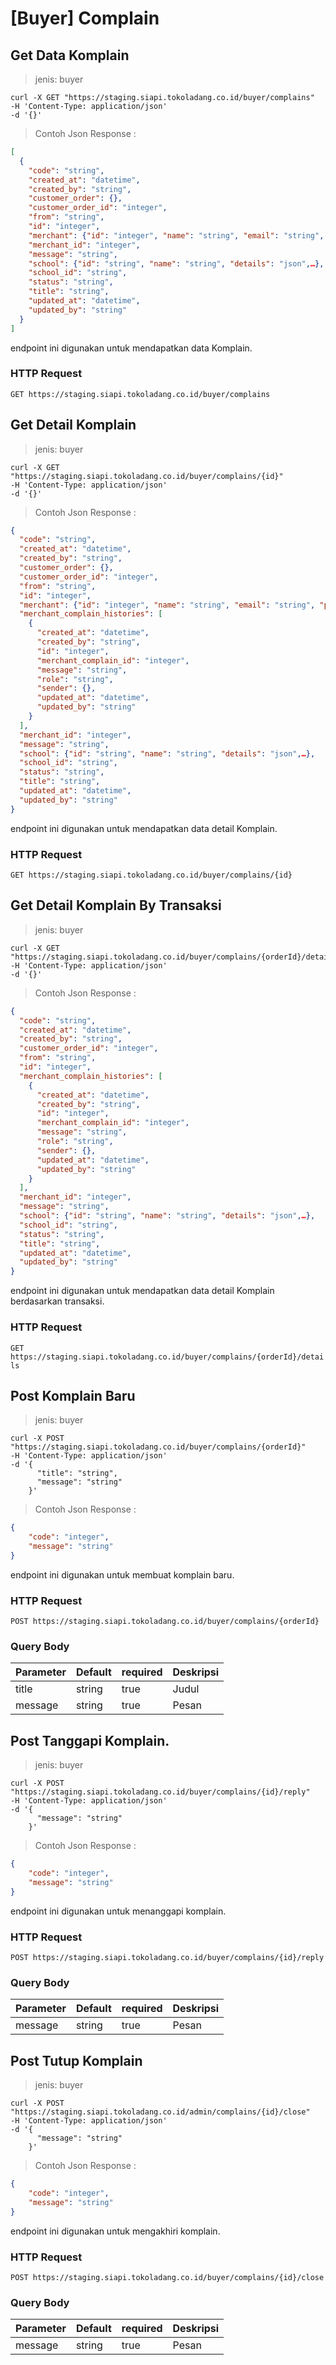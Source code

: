 # [Buyer] Complain

## Get Data Komplain

> jenis: buyer

```shell
curl -X GET "https://staging.siapi.tokoladang.co.id/buyer/complains"
-H 'Content-Type: application/json'
-d '{}'
```
> Contoh Json Response :

```json
[
  {
    "code": "string",
    "created_at": "datetime",
    "created_by": "string",
    "customer_order": {},
    "customer_order_id": "integer",
    "from": "string",
    "id": "integer",
    "merchant": {"id": "integer", "name": "string", "email": "string", "phone": "string",…},
    "merchant_id": "integer",
    "message": "string",
    "school": {"id": "string", "name": "string", "details": "json",…},
    "school_id": "string",
    "status": "string",
    "title": "string",
    "updated_at": "datetime",
    "updated_by": "string"
  }
]
```

endpoint ini digunakan untuk mendapatkan data Komplain.

### HTTP Request

`GET https://staging.siapi.tokoladang.co.id/buyer/complains`

## Get Detail Komplain

> jenis: buyer

```shell
curl -X GET "https://staging.siapi.tokoladang.co.id/buyer/complains/{id}"
-H 'Content-Type: application/json'
-d '{}'
```
> Contoh Json Response :

```json
{  
  "code": "string",
  "created_at": "datetime",
  "created_by": "string",
  "customer_order": {},
  "customer_order_id": "integer",
  "from": "string",
  "id": "integer",
  "merchant": {"id": "integer", "name": "string", "email": "string", "phone": "string",…},
  "merchant_complain_histories": [
    {
      "created_at": "datetime",
      "created_by": "string",
      "id": "integer",
      "merchant_complain_id": "integer",
      "message": "string",
      "role": "string",
      "sender": {},
      "updated_at": "datetime",
      "updated_by": "string"
    }
  ],
  "merchant_id": "integer",
  "message": "string",
  "school": {"id": "string", "name": "string", "details": "json",…},
  "school_id": "string",
  "status": "string",
  "title": "string",
  "updated_at": "datetime",
  "updated_by": "string"
}
```

endpoint ini digunakan untuk mendapatkan data detail Komplain.

### HTTP Request

`GET https://staging.siapi.tokoladang.co.id/buyer/complains/{id}`

## Get Detail Komplain By Transaksi

> jenis: buyer

```shell
curl -X GET "https://staging.siapi.tokoladang.co.id/buyer/complains/{orderId}/details"
-H 'Content-Type: application/json'
-d '{}'
```
> Contoh Json Response :

```json
{  
  "code": "string",
  "created_at": "datetime",
  "created_by": "string",
  "customer_order_id": "integer",
  "from": "string",
  "id": "integer",
  "merchant_complain_histories": [
    {
      "created_at": "datetime",
      "created_by": "string",
      "id": "integer",
      "merchant_complain_id": "integer",
      "message": "string",
      "role": "string",
      "sender": {},
      "updated_at": "datetime",
      "updated_by": "string"
    }
  ],
  "merchant_id": "integer",
  "message": "string",
  "school": {"id": "string", "name": "string", "details": "json",…},
  "school_id": "string",
  "status": "string",
  "title": "string",
  "updated_at": "datetime",
  "updated_by": "string"
}
```

endpoint ini digunakan untuk mendapatkan data detail Komplain berdasarkan transaksi.

### HTTP Request

`GET https://staging.siapi.tokoladang.co.id/buyer/complains/{orderId}/details`

## Post Komplain Baru

> jenis: buyer

```shell
curl -X POST "https://staging.siapi.tokoladang.co.id/buyer/complains/{orderId}"
-H 'Content-Type: application/json'
-d '{
      "title": "string",
      "message": "string"
    }'
```
> Contoh Json Response :

```json
{
    "code": "integer",
    "message": "string"
}
```

endpoint ini digunakan untuk membuat komplain baru.

### HTTP Request

`POST https://staging.siapi.tokoladang.co.id/buyer/complains/{orderId}`

### Query Body

Parameter | Default | required | Deskripsi
--------- | ------- | -------- | -----------
title | string | true | Judul
message | string | true | Pesan

## Post Tanggapi Komplain.

> jenis: buyer

```shell
curl -X POST "https://staging.siapi.tokoladang.co.id/buyer/complains/{id}/reply"
-H 'Content-Type: application/json'
-d '{
      "message": "string"
    }'
```
> Contoh Json Response :

```json
{
    "code": "integer",
    "message": "string"
}
```

endpoint ini digunakan untuk menanggapi komplain.

### HTTP Request

`POST https://staging.siapi.tokoladang.co.id/buyer/complains/{id}/reply`

### Query Body

Parameter | Default | required | Deskripsi
--------- | ------- | -------- | -----------
message | string | true | Pesan

## Post Tutup Komplain

> jenis: buyer

```shell
curl -X POST "https://staging.siapi.tokoladang.co.id/admin/complains/{id}/close"
-H 'Content-Type: application/json'
-d '{
      "message": "string"
    }'
```
> Contoh Json Response :

```json
{
    "code": "integer",
    "message": "string"
}
```

endpoint ini digunakan untuk mengakhiri komplain.

### HTTP Request

`POST https://staging.siapi.tokoladang.co.id/buyer/complains/{id}/close`

### Query Body

Parameter | Default | required | Deskripsi
--------- | ------- | -------- | -----------
message | string | true | Pesan
